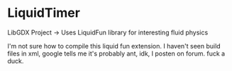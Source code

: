 LiquidTimer
===========

LibGDX Project
 -> Uses LiquidFun library for interesting fluid physics


I'm not sure how to compile this liquid fun extension. I haven't seen build files in xml, google tells me it's probably ant, idk, I posten on forum. fuck a duck.